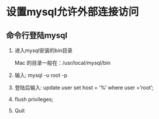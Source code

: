 # 设置mysql允许外部连接访问

## 命令行登陆mysql

1. 进入mysql安装的bin目录

   Mac 的目录一般在：/usr/local/mysql/bin

2. 输入: mysql -u root -p

3. 登陆后输入: update user set host = ‘%’ where user =’root’; 

4. flush privileges; 

5. Quit

